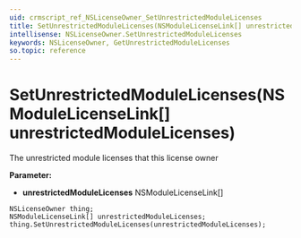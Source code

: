 ```yaml
---
uid: crmscript_ref_NSLicenseOwner_SetUnrestrictedModuleLicenses
title: SetUnrestrictedModuleLicenses(NSModuleLicenseLink[] unrestrictedModuleLicenses)
intellisense: NSLicenseOwner.SetUnrestrictedModuleLicenses
keywords: NSLicenseOwner, GetUnrestrictedModuleLicenses
so.topic: reference
---
```


# SetUnrestrictedModuleLicenses(NSModuleLicenseLink[] unrestrictedModuleLicenses)

The unrestricted module licenses that this license owner

**Parameter:** 
* **unrestrictedModuleLicenses** NSModuleLicenseLink[]

```crmscript
NSLicenseOwner thing;
NSModuleLicenseLink[] unrestrictedModuleLicenses;
thing.SetUnrestrictedModuleLicenses(unrestrictedModuleLicenses);
```

